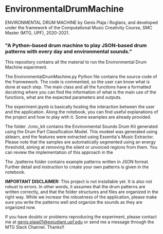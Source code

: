# EnvironmentalDrumMachine
ENVIRONMENTAL DRUM MACHINE by Genís Plaja i Roglans, and developed under the framework of the Computational Music 
Creativity Course, SMC Master (MTG, UPF), 2020-2021.

### "A Python-based drum machine to play JSON-based drum patterns with every day and environmental sounds."

This repository contains all the material to run the Environmental Drum Machine experiment.

The EnvironmentalDrumMachine.py Python file contains the source code of the framwework. The code is commented,
so the user can know what is done at each step. The main class and all the functions have a formatted docstring
where you can find the information of what is the main use of the functions, what are the expected parameters and
outputs.

The experiment.ipynb is basically hosting the interaction between the user and the application. Along the notebook,
you can find useful explanations of the project and how to play with it. Some examples are already provided.

The folder ./cmc_kit contains the Environmental Sounds Drum Kit generated using the Drum Part Classification Model.
This modeel was generated using sklearn, and the features were extracted using Essentia's Music Extractor. Please
note that the samples are automatically segmented using an energy threshold, aiming at removing the silent or
unvoiced regions from them. You can review the implementation of this approach in the

The ./patterns folder contains example patterns written in JSON format. Further detail and instruction to create
your own patterns is given in the notebook.

**IMPORTANT DISCLAIMER:** This project is not installable yet. It is also not robust to errors. In other words, it
assumes that the drum patterns are written correctly, and that the folder structures and files are organized
in the right way. While we increasr the robustness of the application, please make sure you write the patterns well
and organize the sounds as they are organized now.

If you have doubts or problems reproducing the experiment, please contact me at genis.plaja01@estudiant.upf.edu
or send me a message through the MTG Slack Channel. Thanks!!
